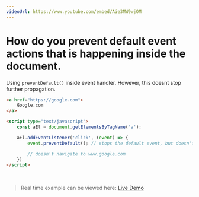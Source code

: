```yaml
---
videoUrl: https://www.youtube.com/embed/Aie3MW9wjOM
---
```


# How do you prevent default event actions that is happening inside the document.	

<v-clicks>

Using `preventDefault()` inside event handler. However, this doesnt stop further propagation.

```html {1-3|5,13|6|8,12|9,11|all}
<a href="https://google.com">
    Google.com
</a>

<script type="text/javascript">
    const aEl = document.getElementsByTagName('a');

    aEl.addEventListener('click', (event) => {
        event.preventDefault(); // stops the default event, but doesn't stop further propagation

        // doesn't navigate to www.google.com
    })
</script>
```

<br class="my-10"/>

> Real time example can be viewed here: <a href="/practices/A34.html" target="_blank">Live Demo</a>

</v-clicks>
